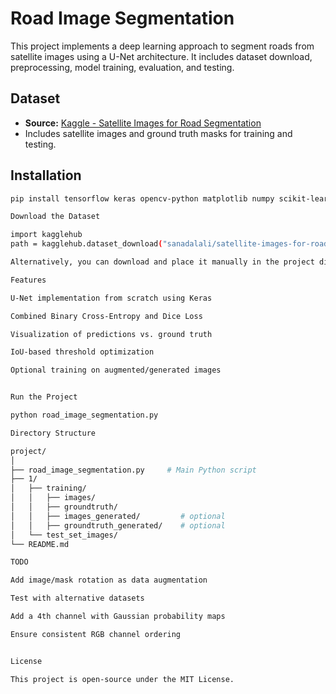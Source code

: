 # Road Image Segmentation

This project implements a deep learning approach to segment roads from satellite images using a U-Net architecture. It includes dataset download, preprocessing, model training, evaluation, and testing.

## Dataset

- **Source:** [Kaggle - Satellite Images for Road Segmentation](https://www.kaggle.com/datasets/sanadalali/satellite-images-for-road-segmentation)
- Includes satellite images and ground truth masks for training and testing.

## Installation

```bash
pip install tensorflow keras opencv-python matplotlib numpy scikit-learn kagglehub

Download the Dataset

import kagglehub
path = kagglehub.dataset_download("sanadalali/satellite-images-for-road-segmentation")

Alternatively, you can download and place it manually in the project directory.

Features

U-Net implementation from scratch using Keras

Combined Binary Cross-Entropy and Dice Loss

Visualization of predictions vs. ground truth

IoU-based threshold optimization

Optional training on augmented/generated images


Run the Project

python road_image_segmentation.py

Directory Structure

project/
│
├── road_image_segmentation.py     # Main Python script
├── 1/
│   ├── training/
│   │   ├── images/
│   │   ├── groundtruth/
│   │   ├── images_generated/         # optional
│   │   ├── groundtruth_generated/    # optional
│   └── test_set_images/
└── README.md

TODO

Add image/mask rotation as data augmentation

Test with alternative datasets

Add a 4th channel with Gaussian probability maps

Ensure consistent RGB channel ordering


License

This project is open-source under the MIT License.

